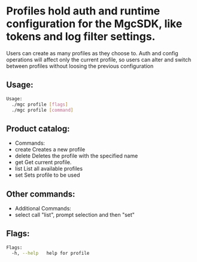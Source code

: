 # Profiles hold auth and runtime configuration for the MgcSDK, like tokens and log filter settings.
Users can create as many profiles as they choose to. Auth and config operations will affect only the
current profile, so users can alter and switch between profiles without loosing the previous configuration

## Usage:
```bash
Usage:
  ./mgc profile [flags]
  ./mgc profile [command]
```

## Product catalog:
- Commands:
- create      Creates a new profile
- delete      Deletes the profile with the specified name
- get         Get current profile.
- list        List all available profiles
- set         Sets profile to be used

## Other commands:
- Additional Commands:
- select      call "list", prompt selection and then "set"

## Flags:
```bash
Flags:
  -h, --help   help for profile
```

